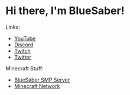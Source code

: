 # Hi there, I'm BlueSaber!

Links:
- [YouTube](https://www.youtube.com/channel/UCCG0VQ1ZBzZwetqNxzV-dmQ)
- [Discord](https://discord.saber.blue)
- [Twitch](https://twitch.tv/bsaber4321)
- [Twitter](https://www.twitter.com/bluesaber4321)

Minecraft Stuff:
- [BlueSaber SMP Server](https://saber.blue/smp)
- [Minecraft Network](https://saber.blue/network)
